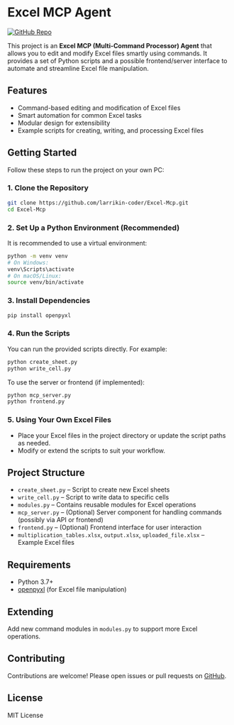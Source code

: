 # Excel MCP Agent

[![GitHub Repo](https://img.shields.io/badge/GitHub-Excel--Mcp-blue?logo=github)](https://github.com/larrikin-coder/Excel-Mcp)

This project is an **Excel MCP (Multi-Command Processor) Agent** that allows you to edit and modify Excel files smartly using commands. It provides a set of Python scripts and a possible frontend/server interface to automate and streamline Excel file manipulation.

## Features
- Command-based editing and modification of Excel files
- Smart automation for common Excel tasks
- Modular design for extensibility
- Example scripts for creating, writing, and processing Excel files

## Getting Started

Follow these steps to run the project on your own PC:

### 1. Clone the Repository

```bash
git clone https://github.com/larrikin-coder/Excel-Mcp.git
cd Excel-Mcp
```

### 2. Set Up a Python Environment (Recommended)

It is recommended to use a virtual environment:

```bash
python -m venv venv
# On Windows:
venv\Scripts\activate
# On macOS/Linux:
source venv/bin/activate
```

### 3. Install Dependencies

```bash
pip install openpyxl
```

### 4. Run the Scripts

You can run the provided scripts directly. For example:

```bash
python create_sheet.py
python write_cell.py
```

To use the server or frontend (if implemented):

```bash
python mcp_server.py
python frontend.py
```

### 5. Using Your Own Excel Files

- Place your Excel files in the project directory or update the script paths as needed.
- Modify or extend the scripts to suit your workflow.

## Project Structure
- `create_sheet.py` – Script to create new Excel sheets
- `write_cell.py` – Script to write data to specific cells
- `modules.py` – Contains reusable modules for Excel operations
- `mcp_server.py` – (Optional) Server component for handling commands (possibly via API or frontend)
- `frontend.py` – (Optional) Frontend interface for user interaction
- `multiplication_tables.xlsx`, `output.xlsx`, `uploaded_file.xlsx` – Example Excel files

## Requirements
- Python 3.7+
- [openpyxl](https://pypi.org/project/openpyxl/) (for Excel file manipulation)

## Extending
Add new command modules in `modules.py` to support more Excel operations.

## Contributing
Contributions are welcome! Please open issues or pull requests on [GitHub](https://github.com/larrikin-coder/Excel-Mcp).

## License
MIT License

